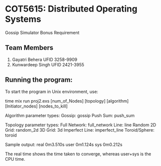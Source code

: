 # COT5615: Distributed Operating Systems
Gossip Simulator Bonus Requirement

## Team Members
1. Gayatri Behera UFID 3258-9909
2. Kunwardeep Singh UFID 2421-3955

## Running the program: 
To start the program in Unix environment, use:

time mix run proj2.exs [num_of_Nodes] [topology] [algorithm] [Initiator_nodes] [nodes_to_kill]

Algorithm parameter types:
Gossip: gossip
Push Sum: push_sum

Topology parameter types:
Full Network: full_network
Line: line
Random 2D Grid: random_2d
3D Grid: 3d
Imperfect Line: imperfect_line
Toroid/Sphere: toroid

Sample output:
real    0m3.510s
user    0m1.124s
sys     0m0.212s

The real time shows the time taken to converge, whereas user+sys is the CPU time.
